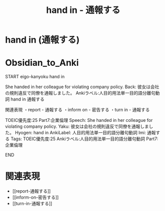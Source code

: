 ﻿---
title: "hand in - 通報する"
tags:
  - TOEIC
  - 句動詞
  - 人目的用法単一目的語分離句動詞
  - TOEIC優先度25
---

# hand in (通報する)

# Obsidian_to_Anki
START
eigo-kanyoku
hand in

She handed in her colleague for violating company policy.
Back: 
彼女は会社の規則違反で同僚を通報しました。
Ankiラベル:人目的用法単一目的語分離句動詞
hand in
通報する

関連表現
・report - 通報する
・inform on - 密告する
・turn in - 通報する

TOEIC優先度:25
Part7:企業倫理
Speech: She handed in her colleague for violating company policy.
Yaku: 彼女は会社の規則違反で同僚を通報しました。
Hyogen: hand in
AnkiLabel: 人目的用法単一目的語分離句動詞
Imi: 通報する
Tags: TOEIC優先度:25 Ankiラベル:人目的用法単一目的語分離句動詞 Part7:企業倫理
<!--ID: 1752099912595-->
END

# 関連表現
- [[report-通報する]]
- [[inform-on-密告する]]
- [[turn-in-通報する]] 